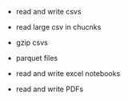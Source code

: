 - read and write csvs 
- read large csv in chucnks
- gzip csvs 
- parquet files 

- read and write excel notebooks 
- read and write PDFs 
